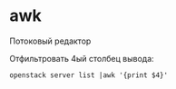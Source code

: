 # awk

Потоковый редактор

Отфильтровать 4ый столбец вывода:

    openstack server list |awk '{print $4}' 


	
